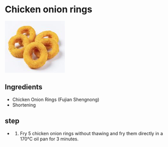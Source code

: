 # Chicken onion rings

![鸡肉洋葱圈](/images/鸡肉洋葱圈.png)

## Ingredients

- Chicken Onion Rings (Fujian Shengnong)
- Shortening

## step

- 1. Fry 5 chicken onion rings without thawing and fry them directly in a 170℃ oil pan for 3 minutes.
